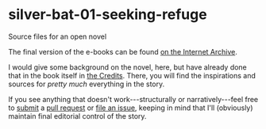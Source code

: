 # silver-bat-01-seeking-refuge

Source files for an open novel

The final version of the e-books can be found [on the Internet Archive](https://archive.org/details/seekingrefuge/page/n15).

I would give some background on the novel, here, but have already done that in the book itself in [the Credits](text/20-credits.md).  There, you will find the inspirations and sources for *pretty much* everything in the story.

If you see anything that doesn't work---structurally or narratively---feel free to [submit](https://github.com/jcolag/silver-bat-01-seeking-refuge/pulls) a [pull request](https://yangsu.github.io/pull-request-tutorial/) or [file an issue](https://github.com/jcolag/silver-bat-01-seeking-refuge/issues), keeping in mind that I'll (obviously) maintain final editorial control of the story.
